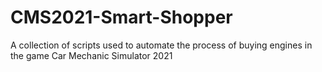 # CMS2021-Smart-Shopper
A collection of scripts used to automate the process of buying engines in the game Car Mechanic Simulator 2021
